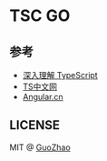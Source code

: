 # TSC GO



## 参考

- [深入理解 TypeScript](https://jkchao.github.io/typescript-book-chinese/)
- [TS中文网](https://www.tslang.cn/docs/home.html)
- [Angular.cn](https://www.angular.cn/)

## LICENSE

MIT @ [GuoZhao](https://davidkoojohn.github.io)
